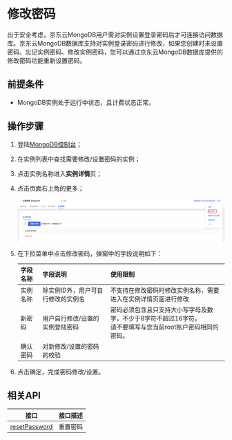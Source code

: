 # 修改密码

出于安全考虑，京东云MongoDB用户需对实例设置登录密码后才可连接访问数据库。京东云MongoDB数据库支持对实例登录密码进行修改，如果您创建时未设置密码、忘记实例密码、修改实例密码，您可以通过京东云MongoDB数据库提供的修改密码功能重新设置密码。



## 前提条件

- MongoDB实例处于运行中状态，且计费状态正常。




## 操作步骤

1. 登陆[MongoDB控制台](https://mongodb-console.jdcloud.com/mongodb)；

2. 在实例列表中查找需要修改/设置密码的实例；

3. 点击实例名称进入**实例详情**页；

4. 点击页面右上角的更多；

   ![img](../../../../image/mongodb/resetPassword.png)

5. 在下拉菜单中点击修改密码，弹窗中的字段说明如下：

   | 字段名称 | 字段说明                           | 使用限制                                                     |
   | -------- | ---------------------------------- | ------------------------------------------------------------ |
   | 实例名称 | 除实例ID外，用户可自行修改的实例名 | 不支持在修改密码时修改实例名称，需要进入在实例详情页面进行修改 |
   | 新密码   | 用户自行修改/设置的实例登陆密码    | 密码必须包含且只支持大小写字母及数字，不少于8字符不超过16字符。<br />请不要填写与您当前root账户密码相同的密码。 |
   | 确认密码 | 对新修改/设置的密码的校验          |                                                              |

6. 点击确定，完成密码修改/设置。



## 相关API

| 接口                                                         | 接口描述 |
| ------------------------------------------------------------ | -------- |
| [resetPassword](../../../../API/JCS-for-MongoDB/Instance-Management/resetPassword.md) | 重置密码 |

